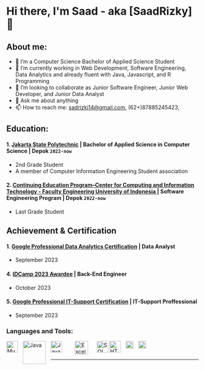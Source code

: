 # Hi there, I'm Saad - aka [SaadRizky] 👋
## About me:
- 🔭 I’m a Computer Science Bachelor of Applied Science Student 
- 🌱 I’m currently working in Web Development, Software Engineering, Data Analytics and already fluent with Java, Javascript, and R Programming
- 👯 I’m looking to collaborate as Junior Software Engineer, Junior Web Developer, and Junior Data Analyst
- 💬 Ask me about anything
- 📫 How to reach me: sadrizki14@gmail.com, (62+)87885245423, 

## Education:

#### 1. [Jakarta State Polytechnic](https://www.pnj.ac.id) |  Bachelor of Applied Science in Computer Science | Depok `2022-now`
   - 2nd Grade Student 
   - A member of Computer Information Engineering Student association
#### 2. [Continuing Education Program–Center for Computing and Information Technology - Faculty Engineering University of Indonesia ](https://ccit.eng.ui.ac.id/) | Software Engineering Program | Depok `2022-now`
   - Last Grade Student


## Achievement & Certification

#### 1. [Google Professional Data Analytics Certification](https://www.coursera.org/professional-certificates/google-data-analytics?) | Data Analyst
   - September 2023 

#### 4. [IDCamp 2023 Awardee](https://idcamp.ioh.co.id/?utm_source=scholarship&utm_medium=organic+social&utm_campaign=idcamp_23_launch_sections_program) | Back-End Engineer
   - October 2023 

#### 5. [Google Professional IT-Support Certification](https://coursera.org/verify/professional-cert/EXAC729DYF6M) | IT-Support Proffessional
   - September 2023 



### Languages and Tools:

<img align="left" alt="MySQL" width="30px" src="https://cdn.jsdelivr.net/gh/devicons/devicon/icons/mysql/mysql-original.svg" style="padding-right:10px;" />
<img align="left" alt="Java" width="60px" src="https://logos-world.net/wp-content/uploads/2022/07/Java-Logo-700x394.png" style="padding-right:10px;" />
<img align="left" alt="Javascript" width="30px" src="https://upload.wikimedia.org/wikipedia/commons/thumb/6/6a/JavaScript-logo.png/900px-JavaScript-logo.png?20120221235433" style="padding-right:30px;" />
<img align="left" alt="Excel" width="35px" src="https://is2-ssl.mzstatic.com/image/thumb/Purple126/v4/a8/fd/5a/a8fd5a84-c6f1-355f-3b9f-6e86598efaa3/XCEL.png/1200x630bb.png" style="padding-right:20px;" />
<img align="left" alt="SQL Server" width="30px" src="https://www.svgrepo.com/show/303229/microsoft-sql-server-logo.svg" style="padding-right:0px;" />
<img align="left" alt="HTML5" width="30px" src="https://upload.wikimedia.org/wikipedia/commons/thumb/6/61/HTML5_logo_and_wordmark.svg/255px-HTML5_logo_and_wordmark.svg.png" style="padding-right:10px;" />
<img align="left" alt="CSS" width="20px" src="https://upload.wikimedia.org/wikipedia/commons/thumb/d/d5/CSS3_logo_and_wordmark.svg/150px-CSS3_logo_and_wordmark.svg.png" style="padding-right:10px;" />
<img align="left" alt="CSS" width="20px" src="https://upload.wikimedia.org/wikipedia/commons/thumb/1/1b/R_logo.svg/182px-R_logo.svg.png" style="padding-right:10px;" />

<br />
<br />

---
[Project]: https://github.com/saadrizky/saadrizky

